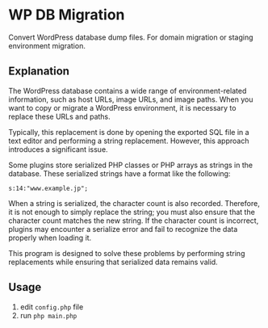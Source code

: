 # WP DB Migration

Convert WordPress database dump files. For domain migration or staging environment migration.

## Explanation

The WordPress database contains a wide range of environment-related information, such as host URLs, image URLs, and image paths. When you want to copy or migrate a WordPress environment, it is necessary to replace these URLs and paths.

Typically, this replacement is done by opening the exported SQL file in a text editor and performing a string replacement. However, this approach introduces a significant issue.

Some plugins store serialized PHP classes or PHP arrays as strings in the database. These serialized strings have a format like the following:

`s:14:"www.example.jp";`

When a string is serialized, the character count is also recorded. Therefore, it is not enough to simply replace the string; you must also ensure that the character count matches the new string. If the character count is incorrect, plugins may encounter a serialize error and fail to recognize the data properly when loading it.

This program is designed to solve these problems by performing string replacements while ensuring that serialized data remains valid.

## Usage
1. edit `config.php` file
2. run `php main.php`
